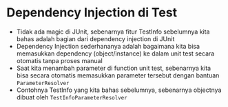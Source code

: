 # Dependency Injection di Test

- Tidak ada magic di JUnit, sebenarnya fitur TestInfo sebelumnya kita bahas adalah bagian dari dependency injection di JUnit
- Dependency Injection sederhananya adalah bagaimana kita bisa memasukkan dependency (object/instance) ke dalam unit test secara otomatis tanpa proses manual
- Saat kita menambah parameter di function unit test, sebenarnya kita bisa secara otomatis memasukkan parameter tersebut dengan bantuan `ParameterResolver`
- Contohnya TestInfo yang kita bahas sebelumnya, sebenarnya objectnya dibuat oleh `TestInfoParameterResolver`